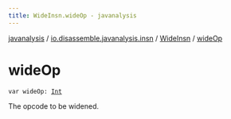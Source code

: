 ```yaml
---
title: WideInsn.wideOp - javanalysis
---
```


[javanalysis](../../index.html) / [io.disassemble.javanalysis.insn](../index.html) / [WideInsn](index.html) / [wideOp](./wide-op.html)

# wideOp

`var wideOp: `[`Int`](https://kotlinlang.org/api/latest/jvm/stdlib/kotlin/-int/index.html)

The opcode to be widened.

